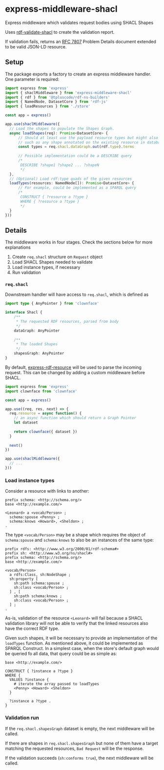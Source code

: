 # express-middleware-shacl

Express middleware which validates request bodies using SHACL Shapes

Uses [rdf-validate-shacl](https://npm.im/rdf-validate-shacl) to create the validation report.

If validation fails, returns an [RFC 7807](https://tools.ietf.org/html/rfc7807) Problem Details
document extended to be valid JSON-LD resource.

## Setup

The package exports a factory to create an express middleware handler. One parameter is required:

```typescript
import express from 'express'
import { shaclMiddleware } from 'express-middleware-shacl'
import { rdf } from '@tpluscode/rdf-ns-builders'
import { NamedNode, DatasetCore } from 'rdf-js' 
import { loadResources } from './store'

const app = express()

app.use(shaclMiddleware({
  // Load the shapes to populate the Shapes Graph.
  async loadShapes(req): Promise<DatasetCore> {
      // Should at least use the payload resource types but might also select more shapes,
      // such as any shape annotated on the existing resource in database
      const types = req.shacl.dataGraph.out(rdf.type).terms
      
      // Possible implementation could be a DESCRIBE query
      /*
       DESCRIBE ?shape1 ?shape2 ... ?shapeN
       */
  },
  // (Optional) Load rdf:type quads of the given resources
  loadTypes(resources: NamedNode[]): Promise<DatasetCore> {
      // For example, could be implemented as a SPARQL query
      /*
       CONSTRUCT { ?resource a ?type }
       WHERE { ?resource a ?type }
       */
  }
}))
```

## Details

The middleware works in four stages. Check the sections below for more explanations

1. Create `req.shacl` structure on `Request` object
2. Load SHACL Shapes needed to validate
3. Load instance types, if necessary
4. Run validation

### `req.shacl`

Downstream handler will have access to `req.shacl`, which is defined as 

```typescript
import type { AnyPointer } from 'clownface'

interface Shacl {
    /**
     * The requested RDF resources, parsed from body
     */
    dataGraph: AnyPointer
    
    /**
     * The loaded Shapes
     */
    shapesGraph: AnyPointer
}
```

By default, [express-rdf-resource](https://npm.im/express-rdf-resource) will be used to parse the
incoming request. This can be changed by adding a custom middleware before SHACL.

```js
import express from 'express'
import clownface from 'clownface'

const app = express()

app.use((req, res, next) => {
  req.resource = async function() {
    // an async function which should return a Graph Pointer
    let dataset
    
    return clownface({ dataset })
  }
  
  next()
})

app.use(shaclMiddleware({
  // ...
}))
```

### Load instance types

Consider a resource with links to another:

```turtle
prefix schema: <http://schema.org/>
base <http://example.com/>

<Leonard> a <vocab/Person> ;
  schema:spouse <Penny> ;
  schema:knows <Howard>, <Sheldon> ;
.
```

The type `<vocab/Person>` may be a shape which requires the object of `schema:spouse` and
`schema:knows` to also be an instances of the same type:

```turtle
prefix rdfs: <http://www.w3.org/2000/01/rdf-schema#>
prefix sh: <http://www.w3.org/ns/shacl#>
prefix schema: <http://schema.org/>
base <http://example.com/>

<vocab/Person>
  a rdfs:Class, sh:NodeShape ;
  sh:property [
    sh:path schema:spouse ;
    sh:class <vocab/Person> ;
  ] , [
    sh:path schema:knows ;
    sh:class <vocab/Person> ;
  ] ;
.
```

As-is, validation of the resource `<Leonard>` will fail because a SHACL validation library will not
be able to verify that the linked resources also have the correct RDF type.

Given such shapes, it will be necessary to provide an implementation of the `loadTypes` function. As
mentioned above, it could be implemented as SPARQL Construct. In a simplest case, when the store's
default graph would be queried fo all data, that query could be as simple as:

```sparql
base <http://example.com/>

CONSTRUCT { ?instance a ?type }
WHERE {
  VALUES ?instance {
    # iterate the array passed to loadTypes
    <Penny> <Howard> <Sheldon>
  }

  ?instance a ?type .
}
```

### Validation run

If the `req.shacl.shapesGraph` dataset is empty, the next middleware will be called.

If there are shapes in `req.shacl.shapesGraph` but none of them have a target matching the requested
resources, `Bad Request` will be the response.

If the validation succeeds (`sh:conforms true`), the next middleware will be called.

